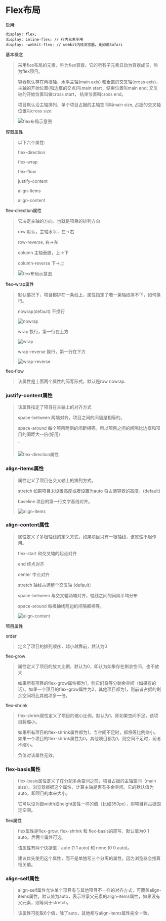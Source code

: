 # Flex布局

启用:

```
display: flex;
display: inline-flex; // 行内元素专用
display: -webkit-flex; // webkit内核浏览器，比如说Safari
```

基本概念

>采用flex布局的元素，称为flex容器，它的所有子元素自动为容器成员，称为flex项目。
>
>容器默认存在两根轴，水平主轴(main axis) 和垂直的交叉轴(cross axis)，主轴的开始位置(和边框的交点)叫main start，结束位置叫main end; 交叉轴的开始位置叫做cross start， 结束位置叫cross end。
>
>项目默认沿主轴排列，单个项目占据的主轴空间叫main size, 占据的交叉轴位置叫cross size
>
>![flex布局示意图](F:\E盘\编程学习\web\css\flex布局示意图.png)

容器属性

>以下六个属性:
>
>flex-direction
>
>flex-wrap
>
>flex-flow
>
>justify-content
>
>align-items
>
>align-content

flex-direction属性

>它决定主轴的方向。也就是项目的排列方向
>
>row 默认，主轴水平，左->右
>
>row-reverse, 右->左
>
>column 主轴垂直，上->下
>
>column-reverse 下->上
>
>![flex布局示意图](F:\E盘\编程学习\web\css\flex-direction属性.png)

flex-wrap属性

>默认情况下，项目都排在一条线上，属性指定了若一条轴线排不下，如何换行。
>
>nowrap(default) 不换行
>
>![nowrap](F:\E盘\编程学习\web\css\nowrap.png)
>
>wrap 换行，第一行在上方
>
>![wrap](F:\E盘\编程学习\web\css\wrap.jpg)
>
>wrap-reverse 换行，第一行在下方
>
>![wrap-reverse](F:\E盘\编程学习\web\css\wrap-reverse.jpg)

flex-flow

>该属性是上面两个属性的简写形式，默认是row nowrap.

### justify-content属性

>该属性指定了项目在主轴上的对齐方式
>
>space-between 两端对齐，项目之间的间隔是相等的。
>
>space-around 每个项目两侧的间距相等。所以项目之间的间隔比边框和项目的间距大一倍(好用)
>
>``
>
>![flex-direction属性](F:\E盘\编程学习\web\css\flex-start.png)

### align-items属性

>属性定义了项目在交叉轴上的排列方式。
>
>stretch 如果项目未设置高度或者设置为auto 将占满容器的高度。(default)
>
>baseline 项目的第一行文字基线对齐。
>
>![align-items](F:\E盘\编程学习\web\css\align-items.png)

### align-content属性

>属性定义了多根轴线的定义方式，如果项目只有一根轴线，该属性不起作用。
>
>flex-start 和交叉轴的起点对齐
>
>end 终点对齐
>
>center 中点对齐
>
>stretch 轴线占满整个交叉轴 (default)
>
>space-between 与交叉轴两端对齐，轴线之间的间隔平均分布
>
>space-around 每根轴线两边的间隔都相等。
>
>![align-content](F:\E盘\编程学习\web\css\align-content.png)

项目属性

order

>定义了项目的排列顺序，越小越靠前，默认为0

flex-grow

>属性定义了项目的放大比例，默认为0，即认为如果存在剩余空间，也不放大
>
>如果所有项目的flex-grow属性都为1，则它们将等分剩余空间（如果有的话）。如果一个项目的flex-grow属性为2，其他项目都为1，则前者占据的剩余空间将比其他项多一倍。

flex-shrink

>flex-shrink属性定义了项目的缩小比例，默认为1，即如果空间不足，该项目将缩小。
>
>如果所有项目的flex-shrink属性都为1，当空间不足时，都将等比例缩小。如果一个项目的flex-shrink属性为0，其他项目都为1，则空间不足时，前者不缩小。
>
>负值对该属性无效。

### flex-basis属性

>flex-basis属性定义了在分配多余空间之前，项目占据的主轴空间（main size）。浏览器根据这个属性，计算主轴是否有多余空间。它的默认值为auto，即项目的本来大小。
>
>它可以设为跟width或height属性一样的值（比如350px），则项目将占据固定空间。

flex属性

>flex属性是flex-grow, flex-shrink 和 flex-basis的简写，默认值为0 1 auto。后两个属性可选。
>
>该属性有两个快捷值：auto (1 1 auto) 和 none (0 0 auto)。
>
>建议优先使用这个属性，而不是单独写三个分离的属性，因为浏览器会推算相关值。

### align-self属性

>align-self属性允许单个项目有与其他项目不一样的对齐方式，可覆盖align-items属性。默认值为auto，表示继承父元素的align-items属性，如果没有父元素，则等同于stretch。
>
>该属性可能取6个值，除了auto，其他都与align-items属性完全一致。